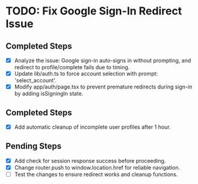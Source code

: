 # TODO: Fix Google Sign-In Redirect Issue

## Completed Steps
- [x] Analyze the issue: Google sign-in auto-signs in without prompting, and redirect to profile/complete fails due to timing.
- [x] Update lib/auth.ts to force account selection with prompt: 'select_account'.
- [x] Modify app/auth/page.tsx to prevent premature redirects during sign-in by adding isSigningIn state.

## Completed Steps
- [x] Add automatic cleanup of incomplete user profiles after 1 hour.

## Pending Steps
- [x] Add check for session response success before proceeding.
- [x] Change router.push to window.location.href for reliable navigation.
- [ ] Test the changes to ensure redirect works and cleanup functions.

